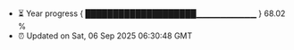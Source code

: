 - ⏳ Year progress { ████████████████████▁▁▁▁▁▁▁▁▁▁ } 68.02 %
- ⏰ Updated on Sat, 06 Sep 2025 06:30:48 GMT

